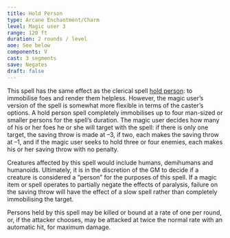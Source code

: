 ```yaml
---
title: Hold Person
type: Arcane Enchantment/Charm
level: Magic user 3
range: 120 ft
duration: 2 rounds / level
aoe: See below
components: V
cast: 3 segments
save: Negates
draft: false
---
```


This spell has the same effect as the clerical spell [hold person](/srd/spells/cleric/hold-person): to immobilise foes and render them helpless. However, the magic user’s version of the spell is somewhat more flexible in terms of the caster’s options. A hold person spell completely immobilises up to four man-sized or smaller persons for the spell’s duration. The magic user decides how many of his or her foes he or she will target with the spell: if there is only one target, the saving throw is made at –3, if two, each makes the saving throw at –1, and if the magic user seeks to hold three or four enemies, each makes his or her saving throw with no penalty. 

Creatures affected by this spell would include humans, demihumans and humanoids. Ultimately, it is in the discretion of the GM to decide if a creature is considered a “person” for the purposes of this spell. If a magic item or spell operates to partially negate the effects of paralysis, failure on the saving throw will have the effect of a slow spell rather than completely immobilising the target. 

Persons held by this spell may be killed or bound at a rate of one per round, or, if the attacker chooses, may be attacked at twice the normal rate with an automatic hit, for maximum damage.